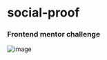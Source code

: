 # social-proof

### Frontend mentor challenge

![image](https://github.com/Seyi-Amusan/social-proof/assets/131811805/c81f5298-cc09-49bd-9ab3-edca6ae83e2e)
